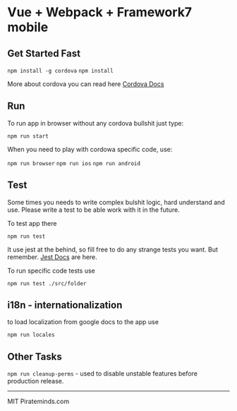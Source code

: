 # Vue + Webpack + Framework7 mobile

## Get Started Fast

`npm install -g cordova`
`npm install`

More about cordova you can read here [Cordova Docs](https://cordova.apache.org/#getstarted)

## Run

To run app in browser without any cordova bullshit just type:

`npm run start`

When you need to play with cordowa specific code, use:

`npm run browser`
`npm run ios`
`npm run android`

## Test

Some times you needs to write complex bulshit logic, hard understand and use. Please write a test to be able work with it in the future.

To test app there

`npm run test`

It use jest at the behind, so fill free to do any strange tests you want. But remember. [Jest Docs](https://facebook.github.io/jest/) are here. 

To run specific code tests use

`npm run test ./src/folder`

## i18n - internationalization

to load localization from google docs to the app use

`npm run locales`

## Other Tasks

`npm run cleanup-perms` - used to disable unstable features before production release.

-----
MIT Pirateminds.com
